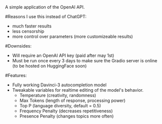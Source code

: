 A simple application of the OpenAI API.
  
#Reasons I use this instead of ChatGPT:
* much faster results
* less censorship
* more control over parameters (more customizeable results)

#Downsides:
* Will require an OpenAI API key (paid after may 1st)
* Must be run once every 3 days to make sure the Gradio server is online (to be hosted on HuggingFace soon)

#Features:
* Fully working Davinci-3 autocompletion model
* Tweakable variables for realtime editing of the model's behavior.
    * Temperature (creativity, randomness)
    * Max Tokens (length of response, processing power)
    * Top P (language diversity, default = 0.5)
    * Frequency Penalty (decreases repetitiveness)
    * Presence Penalty (changes topics more often)
    

